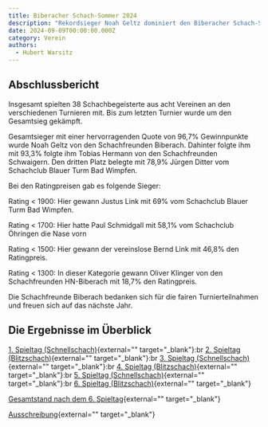 ```yaml
---
title: Biberacher Schach-Sommer 2024
description: "Rekordsieger Noah Geltz dominiert den Biberacher Schach-Sommer 2024 mit 96,7\_% Gewinnquote. Erfolgreiche Teilnahme von 38 Spielern aus acht Vereinen."
date: 2024-09-09T00:00:00.000Z
category: Verein
authors:
  - Hubert Warsitz
---
```


## Abschlussbericht

Insgesamt spielten 38 Schachbegeisterte aus acht Vereinen an den verschiedenen Turnieren mit. Bis zum letzten Turnier wurde um den Gesamtsieg gekämpft.

Gesamtsieger mit einer hervorragenden Quote von 96,7% Gewinnpunkte wurde Noah Geltz von den Schachfreunden Biberach. Dahinter folgte ihm mit 93,3% folgte ihm Tobias Hermann von den Schachfreunden Schwaigern. Den dritten Platz belegte mit 78,9% Jürgen Ditter vom Schachclub Blauer Turm Bad Wimpfen.

Bei den Ratingpreisen gab es folgende Sieger:

Rating < 1900: Hier gewann Justus Link mit 69% vom Schachclub Blauer Turm Bad Wimpfen.

Rating < 1700: Hier hatte Paul Schmidgall mit 58,1% vom Schachclub Öhringen die Nase vorn

Rating < 1500: Hier gewann der vereinslose Bernd Link mit 46,8% den Ratingpreis.

Rating < 1300: In dieser Kategorie gewann Oliver Klinger von den Schachfreunden HN-Biberach mit 18,7% den Ratingpreis.

Die Schachfreunde Biberach bedanken sich für die fairen Turnierteilnahmen und freuen sich auf das nächste Jahr.

## Die Ergebnisse im Überblick

[1. Spieltag (Schnellschach)](/assets/blog/20240730.unterlaender-schachtage-2024/Fortschrittstabelle-1.Spieltag-Schnellschach-Biberacher-Schach-Sommer-2024.pdf){external="" target="_blank"}\:br
[2. Spieltag (Blitzschach)](/assets/blog/20240730.unterlaender-schachtage-2024/Fortschrittstabelle-2.Spieltag-Blitz-Biberacher-Schach-Sommer-2024.pdf){external="" target="_blank"}\:br
[3. Spieltag (Schnellschach)](/assets/blog/20240730.unterlaender-schachtage-2024/Fortschrittstabelle-3.Spieltag-Schnellschach-Biberacher-Schach-Sommer-2024.pdf){external="" target="_blank"}\:br
[4. Spieltag (Blitzschach)](/assets/blog/20240730.unterlaender-schachtage-2024/Kreuztabelle-4.Spieltag-Blitz-Biberacher-Schach-Sommer-2024.pdf){external="" target="_blank"}\:br
[5. Spieltag (Schnellschach)](/assets/blog/20240730.unterlaender-schachtage-2024/BSS-5.-Runde-2024-Kreuz.pdf){external="" target="_blank"}\:br
[6. Spieltag (Blitzschach)](/assets/blog/20240730.unterlaender-schachtage-2024/Endstand-Runde-6-Kreuzliste.pdf){external="" target="_blank"}

[Gesamtstand nach dem 6. Spieltag](/assets/blog/20240730.unterlaender-schachtage-2024/Finale-Gesamtliste-Biberacher-Schach-Sommer-2024.pdf){external="" target="_blank"}

[Ausschreibung](/assets/blog/20240730.unterlaender-schachtage-2024/Ausschreibung-Biberacher-Schach-Sommer-2024.pdf){external="" target="_blank"}
